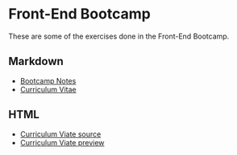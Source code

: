 # Front-End Bootcamp
These are some of the exercises done in the Front-End Bootcamp.

## Markdown
* [Bootcamp Notes](bootcamp-notes.md)
* [Curriculum Vitae](curriculum-vitae.md)

## HTML
* [Curriculum Viate source](docs)
* [Curriculum Viate preview](https://glrodasz.github.io/frontend-bootcamp/)

